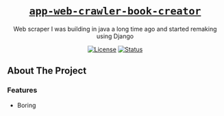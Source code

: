 <div align="center" markdown="1">

# [`app-web-crawler-book-creator`][url-repo]

Web scraper I was building in java a long time ago and started remaking using Django

[![License][badge-license]][url-license]
[![Status][badge-status-abandoned]][url-repo]


</div>

## About The Project

### Features

- Boring

<!-- relative links -->

<!-- project links -->

[url-repo]: https://github.com/shishifubing/app-web-crawler-book-creator
[url-license]: https://github.com/shishifubing/app-web-crawler-book-creator/blob/main/LICENSE

<!-- external links -->

<!-- badge links -->

[badge-status-abandoned]: https://img.shields.io/badge/status-abandoned-red?style=for-the-badge
[badge-license]: https://img.shields.io/github/license/shishifubing/snippets-javascript-assignments.svg?style=for-the-badge
